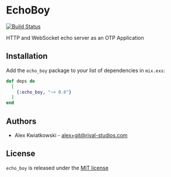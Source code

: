 # EchoBoy
[![Build Status](https://github.com/rupurt/echo_boy/workflows/Test/badge.svg?branch=master)](https://github.com/rupurt/echo_boy/actions?query=workflow%3ATest)

HTTP and WebSocket echo server as an OTP Application

## Installation

Add the `echo_boy` package to your list of dependencies in `mix.exs`:

```elixir
def deps do
  [
    {:echo_boy, "~> 0.6"}
  ]
end
```

## Authors

* Alex Kwiatkowski - alex+git@rival-studios.com

## License

`echo_boy` is released under the [MIT license](./LICENSE.md)
